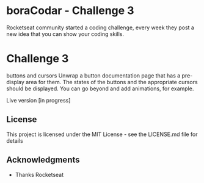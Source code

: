 # boraCodar - Challenge 3

Rocketseat community started a coding challenge, every week they post a new idea that you can show your coding skills.

# Challenge 3

buttons and cursors
Unwrap a button documentation page that has a pre-display area for them. The states of the buttons and the appropriate cursors should be displayed.
You can go beyond and add animations, for example.

Live version [in progress]

## License
This project is licensed under the MIT License - see the LICENSE.md file for details

## Acknowledgments
- Thanks Rocketseat
